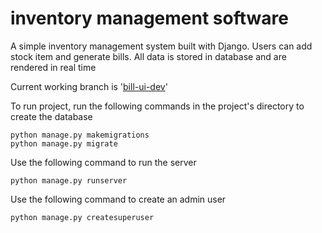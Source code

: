 # inventory management software
A simple inventory management system built with Django.
Users can add stock item and generate bills. All data is stored in database and are rendered in real time

Current working branch is '[bill-ui-dev](https://github.com/akashroshan135/inventory-management/tree/bill-ui-dev)'

To run project, run the following commands in the project's directory to create the database
```
python manage.py makemigrations
python manage.py migrate
```
Use the following command to run the server
```
python manage.py runserver
```
Use the following command to create an admin user 
```
python manage.py createsuperuser
```

